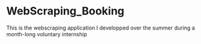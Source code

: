 # WebScraping_Booking
This is the webscraping application I developped over the summer during a month-long voluntary internship
